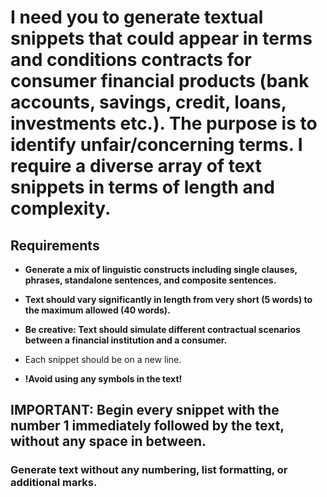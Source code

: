 # I need you to generate textual snippets that could appear in terms and conditions contracts for consumer financial products (bank accounts, savings, credit, loans, investments etc.). The purpose is to identify unfair/concerning terms. I require a diverse array of text snippets in terms of length and complexity.

## Requirements

- **Generate a mix of linguistic constructs including single clauses, phrases, standalone sentences, and composite sentences.**
- **Text should vary significantly in length from very short (5 words) to the maximum allowed (40 words).**
- **Be creative: Text should simulate different contractual scenarios between a financial institution and a consumer.**

- Each snippet should be on a new line.

- **!Avoid using any symbols in the text!**

## IMPORTANT: Begin every snippet with the number 1 immediately followed by the text, without any space in between. 

### Generate text without any numbering, list formatting, or additional marks.
